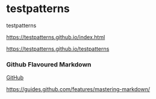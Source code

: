 # testpatterns
testpatterns

https://testpatterns.github.io/index.html

https://testpatterns.github.io/testpatterns

### Github Flavoured Markdown

[GitHub](http://github.com)

https://guides.github.com/features/mastering-markdown/
